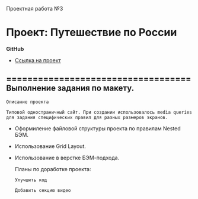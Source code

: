Проектная работа №3

# Проект: Путешествие по России

**GitHub**

* [Ссылка на проект](https://ilya-120.github.io/russian-travel/)

===================================
**Выполнение задания по макету.**
-----------------------------------
    Описание проекта

    Типовой одностраничный сайт. При создании использовалось media queries
    для задания специфических правил для разных размеров экранов.

* Оформиление файловой структуры проекта по правилам Nested БЭМ.
* Использование Grid Layout.
* Использование в верстке БЭМ-подхода.

    Планы по доработке проекта:



    ```Улучшить код```

    ```Добавить секцию видео```


